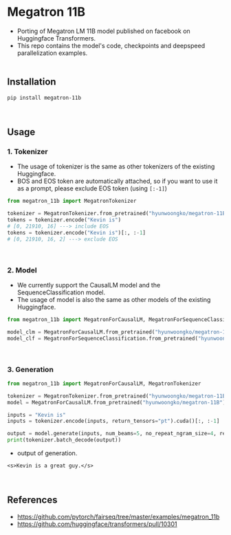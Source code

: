 # Megatron 11B
- Porting of Megatron LM 11B model published on facebook on Huggingface Transformers.
- This repo contains the model's code, checkpoints and deepspeed parallelization examples.
<br><br>
  
## Installation
```console
pip install megatron-11b
```
<br>

## Usage
### 1. Tokenizer
- The usage of tokenizer is the same as other tokenizers of the existing Huggingface.
- BOS and EOS token are automatically attached, so if you want to use it as a prompt, please exclude EOS token (using `[:-1]`)
```python
from megatron_11b import MegatronTokenizer

tokenizer = MegatronTokenizer.from_pretrained("hyunwoongko/megatron-11B")
tokens = tokenizer.encode("Kevin is")
# [0, 21910, 16] ---> include EOS
tokens = tokenizer.encode("Kevin is")[:, :-1]
# [0, 21910, 16, 2] ---> exclude EOS
```
<br>

### 2. Model
- We currently support the CausalLM model and the SequenceClassification model.
- The usage of model is also the same as other models of the existing Huggingface.

```python
from megatron_11b import MegatronForCausalLM, MegatronForSequenceClassification

model_clm = MegatronForCausalLM.from_pretrained("hyunwoongko/megatron-11B")
model_clf = MegatronForSequenceClassification.from_pretrained("hyunwoongko/megatron-11B")
```
<br>


### 3. Generation
```python
from megatron_11b import MegatronForCausalLM, MegatronTokenizer

tokenizer = MegatronTokenizer.from_pretrained("hyunwoongko/megatron-11B")
model = MegatronForCausalLM.from_pretrained("hyunwoongko/megatron-11B").half().cuda()

inputs = "Kevin is"
inputs = tokenizer.encode(inputs, return_tensors="pt").cuda()[:, :-1]  # exclude EOS

output = model.generate(inputs, num_beams=5, no_repeat_ngram_size=4, repetition_penalty=1.2)
print(tokenizer.batch_decode(output))
```
- output of generation.
```
<s>Kevin is a great guy.</s>
```
<br>

## References
- https://github.com/pytorch/fairseq/tree/master/examples/megatron_11b
- https://github.com/huggingface/transformers/pull/10301
